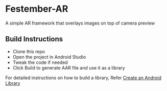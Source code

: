 # Festember-AR

A simple AR framework that overlays images on top of camera preview

## Build Instructions
- Clone this repo
- Open the project in Android Studio
- Tweak the code if needed
- Click Build to generate AAR file and use it as a library

For detailed instructions on how to build a library, Refer
[Create an Android 
Library](https://developer.android.com/studio/projects/android-library.html)

